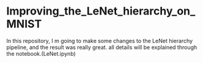 # Improving_the_LeNet_hierarchy_on_MNIST
In this repository, I m going to make some changes to the LeNet hierarchy pipeline, and the result was really great.
all details will be explained through the notebook.(LeNet.ipynb)
